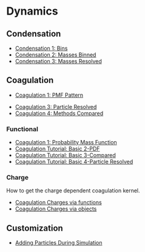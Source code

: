 # Dynamics


## Condensation

- [Condensation 1: Bins](Condensation/Condensation_1_Bin.ipynb)
- [Condensation 2: Masses Binned](Condensation/Condensation_2_MassBin.ipynb)
- [Condensation 3: Masses Resolved](Condensation/Condensation_3_MassResolved.ipynb)

## Coagulation

- [Coagulation 1: PMF Pattern](Coagulation/Coagulation_1_PMF_Pattern.ipynb)
<!-- - [Coagulation 2: PDF Pattern](Coagulation/Coagulation_2_PDF_Pattern.ipynb) -->
- [Coagulation 3: Particle Resolved](Coagulation/Coagulation_3_Particle_Resolved_Pattern.ipynb)
- [Coagulation 4: Methods Compared](Coagulation/Coagulation_4_Compared.ipynb)

### Functional

- [Coagulation 1: Probability Mass Function](Coagulation/Functional/Coagulation_Basic_1_PMF.ipynb)
- [Coagulation Tutorial: Basic 2-PDF](Coagulation/Functional/Coagulation_Basic_2_PDF.ipynb)
- [Coagulation Tutorial: Basic 3-Compared](Coagulation/Functional/Coagulation_Basic_3_compared.ipynb)
- [Coagulation Tutorial: Basic 4-Particle Resolved](Coagulation/Functional/Coagulation_Basic_4_ParticleResolved.ipynb)

### Charge

How to get the charge dependent coagulation kernel.

- [Coagulation Charges via functions](Coagulation/Charge/Coagulation_with_Charge_functional.ipynb)
- [Coagulation Charges via objects](Coagulation/Charge/Coagulation_with_Charge_objects.ipynb)

## Customization

- [Adding Particles During Simulation](Customization/Adding_Particles_During_Simulation.ipynb)
